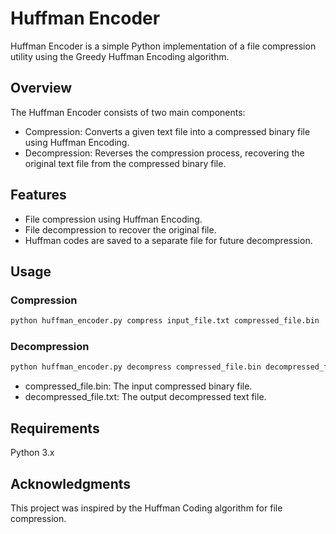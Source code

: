 # Huffman Encoder

Huffman Encoder is a simple Python implementation of a file compression utility using the Greedy Huffman Encoding algorithm.

## Overview

The Huffman Encoder consists of two main components:
- Compression: Converts a given text file into a compressed binary file using Huffman Encoding.
- Decompression: Reverses the compression process, recovering the original text file from the compressed binary file.

## Features

- File compression using Huffman Encoding.
- File decompression to recover the original file.
- Huffman codes are saved to a separate file for future decompression.

## Usage

### Compression

```bash
python huffman_encoder.py compress input_file.txt compressed_file.bin
```

### Decompression
```bash
python huffman_encoder.py decompress compressed_file.bin decompressed_file.txt
```
- compressed_file.bin: The input compressed binary file.
- decompressed_file.txt: The output decompressed text file.


## Requirements
Python 3.x

## Acknowledgments
This project was inspired by the Huffman Coding algorithm for file compression.

